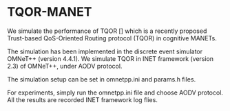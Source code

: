 # TQOR-MANET

We simulate the performance of TQOR [] which is a recently proposed Trust-based QoS-Oriented Routing protocol (TQOR) in cognitive MANETs. 

The simulation has been implemented in the discrete event simulator OMNeT++ (version 4.4.1). We simulate TQOR in INET framework (version 2.3) of OMNeT++, under AODV protocol.

The simulation setup can be set in omnetpp.ini and params.h files.

For experiments, simply run the omnetpp.ini file and choose AODV protocol. All the results are recorded INET framework log flies.
